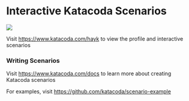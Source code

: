 # Interactive Katacoda Scenarios

[![](http://shields.katacoda.com/katacoda/hayk/count.svg)](https://www.katacoda.com/hayk "Get your profile on Katacoda.com")

Visit https://www.katacoda.com/hayk to view the profile and interactive scenarios

### Writing Scenarios
Visit https://www.katacoda.com/docs to learn more about creating Katacoda scenarios

For examples, visit https://github.com/katacoda/scenario-example

